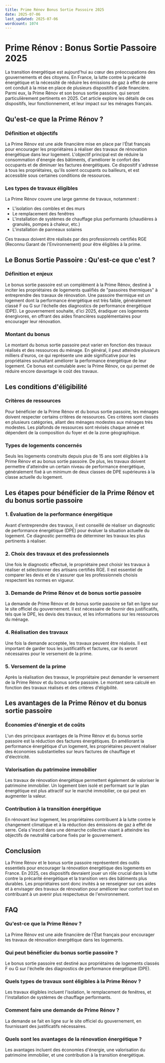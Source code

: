 ```yaml
---
title: Prime Rénov Bonus Sortie Passoire 2025
date: 2025-07-06
last_updated: 2025-07-06
wordcount: 1074
---
```


# Prime Rénov : Bonus Sortie Passoire 2025

La transition énergétique est aujourd'hui au cœur des préoccupations des gouvernements et des citoyens. En France, la lutte contre la précarité énergétique et la nécessité de réduire les émissions de gaz à effet de serre ont conduit à la mise en place de plusieurs dispositifs d'aide financière. Parmi eux, la Prime Rénov et son bonus sortie passoire, qui seront particulièrement pertinents en 2025. Cet article explore les détails de ces dispositifs, leur fonctionnement, et leur impact sur les ménages français.

## Qu'est-ce que la Prime Rénov ?

### Définition et objectifs

La Prime Rénov est une aide financière mise en place par l'État français pour encourager les propriétaires à réaliser des travaux de rénovation énergétique dans leur logement. L'objectif principal est de réduire la consommation d'énergie des bâtiments, d'améliorer le confort des occupants et de diminuer les factures énergétiques. Ce dispositif s'adresse à tous les propriétaires, qu'ils soient occupants ou bailleurs, et est accessible sous certaines conditions de ressources.

### Les types de travaux éligibles

La Prime Rénov couvre une large gamme de travaux, notamment :

- L'isolation des combles et des murs
- Le remplacement des fenêtres
- L'installation de systèmes de chauffage plus performants (chaudières à granulés, pompes à chaleur, etc.)
- L'installation de panneaux solaires

Ces travaux doivent être réalisés par des professionnels certifiés RGE (Reconnu Garant de l'Environnement) pour être éligibles à la prime.

## Le Bonus Sortie Passoire : Qu'est-ce que c'est ?

### Définition et enjeux

Le bonus sortie passoire est un complément à la Prime Rénov, destiné à inciter les propriétaires de logements qualifiés de "passoires thermiques" à entreprendre des travaux de rénovation. Une passoire thermique est un logement dont la performance énergétique est très faible, généralement classé F ou G sur l'échelle des diagnostics de performance énergétique (DPE). Le gouvernement souhaite, d'ici 2025, éradiquer ces logements énergivores, en offrant des aides financières supplémentaires pour encourager leur rénovation.

### Montant du bonus

Le montant du bonus sortie passoire peut varier en fonction des travaux réalisés et des ressources du ménage. En général, il peut atteindre plusieurs milliers d'euros, ce qui représente une aide significative pour les propriétaires souhaitant améliorer la performance énergétique de leur logement. Ce bonus est cumulable avec la Prime Rénov, ce qui permet de réduire encore davantage le coût des travaux.

## Les conditions d'éligibilité

### Critères de ressources

Pour bénéficier de la Prime Rénov et du bonus sortie passoire, les ménages doivent respecter certains critères de ressources. Ces critères sont classés en plusieurs catégories, allant des ménages modestes aux ménages très modestes. Les plafonds de ressources sont révisés chaque année et dépendent de la composition du foyer et de la zone géographique.

### Types de logements concernés

Seuls les logements construits depuis plus de 15 ans sont éligibles à la Prime Rénov et au bonus sortie passoire. De plus, les travaux doivent permettre d'atteindre un certain niveau de performance énergétique, généralement fixé à un minimum de deux classes de DPE supérieures à la classe actuelle du logement.

## Les étapes pour bénéficier de la Prime Rénov et du bonus sortie passoire

### 1. Évaluation de la performance énergétique

Avant d'entreprendre des travaux, il est conseillé de réaliser un diagnostic de performance énergétique (DPE) pour évaluer la situation actuelle du logement. Ce diagnostic permettra de déterminer les travaux les plus pertinents à réaliser.

### 2. Choix des travaux et des professionnels

Une fois le diagnostic effectué, le propriétaire peut choisir les travaux à réaliser et sélectionner des artisans certifiés RGE. Il est essentiel de comparer les devis et de s'assurer que les professionnels choisis respectent les normes en vigueur.

### 3. Demande de Prime Rénov et de bonus sortie passoire

La demande de Prime Rénov et de bonus sortie passoire se fait en ligne sur le site officiel du gouvernement. Il est nécessaire de fournir des justificatifs, tels que le DPE, les devis des travaux, et les informations sur les ressources du ménage.

### 4. Réalisation des travaux

Une fois la demande acceptée, les travaux peuvent être réalisés. Il est important de garder tous les justificatifs et factures, car ils seront nécessaires pour le versement de la prime.

### 5. Versement de la prime

Après la réalisation des travaux, le propriétaire peut demander le versement de la Prime Rénov et du bonus sortie passoire. Le montant sera calculé en fonction des travaux réalisés et des critères d'éligibilité.

## Les avantages de la Prime Rénov et du bonus sortie passoire

### Économies d'énergie et de coûts

L'un des principaux avantages de la Prime Rénov et du bonus sortie passoire est la réduction des factures énergétiques. En améliorant la performance énergétique d'un logement, les propriétaires peuvent réaliser des économies substantielles sur leurs factures de chauffage et d'électricité.

### Valorisation du patrimoine immobilier

Les travaux de rénovation énergétique permettent également de valoriser le patrimoine immobilier. Un logement bien isolé et performant sur le plan énergétique est plus attractif sur le marché immobilier, ce qui peut en augmenter la valeur.

### Contribution à la transition énergétique

En rénovant leur logement, les propriétaires contribuent à la lutte contre le changement climatique et à la réduction des émissions de gaz à effet de serre. Cela s'inscrit dans une démarche collective visant à atteindre les objectifs de neutralité carbone fixés par le gouvernement.

## Conclusion

La Prime Rénov et le bonus sortie passoire représentent des outils essentiels pour encourager la rénovation énergétique des logements en France. En 2025, ces dispositifs devraient jouer un rôle crucial dans la lutte contre la précarité énergétique et la transition vers des bâtiments plus durables. Les propriétaires sont donc invités à se renseigner sur ces aides et à envisager des travaux de rénovation pour améliorer leur confort tout en contribuant à un avenir plus respectueux de l'environnement.

## FAQ

### Qu'est-ce que la Prime Rénov ?

La Prime Rénov est une aide financière de l'État français pour encourager les travaux de rénovation énergétique dans les logements.

### Qui peut bénéficier du bonus sortie passoire ?

Le bonus sortie passoire est destiné aux propriétaires de logements classés F ou G sur l'échelle des diagnostics de performance énergétique (DPE).

### Quels types de travaux sont éligibles à la Prime Rénov ?

Les travaux éligibles incluent l'isolation, le remplacement de fenêtres, et l'installation de systèmes de chauffage performants.

### Comment faire une demande de Prime Rénov ?

La demande se fait en ligne sur le site officiel du gouvernement, en fournissant des justificatifs nécessaires.

### Quels sont les avantages de la rénovation énergétique ?

Les avantages incluent des économies d'énergie, une valorisation du patrimoine immobilier, et une contribution à la transition énergétique.